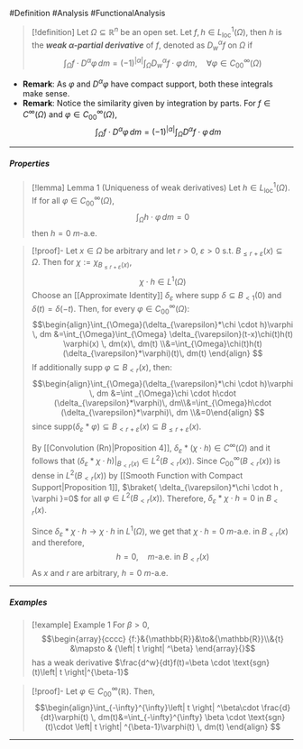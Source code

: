 #Definition #Analysis #FunctionalAnalysis 

> [!definition]
> Let $\Omega \subseteq \mathbb{R}^n$ be an open set. Let $f,h\in L^{1}_{\text{loc}}(\Omega)$, then $h$ is the ***weak $\alpha$-partial derivative*** of $f$, denoted as $D^\alpha_{w}f$ on $\Omega$ if $$\int_{\Omega}^{} f\cdot D^\alpha\varphi \, dm=(-1)^{\left| \alpha \right| }\int_{\Omega}^{}  D^\alpha_{w}f\cdot \varphi\, dm,\quad \forall\varphi\in C_{00}^\infty(\Omega)  $$
- **Remark**: As $\varphi$ and $D^\alpha\varphi$ have compact support, both these integrals make sense. 
- **Remark**: Notice the similarity given by integration by parts. For $f\in C^{\infty}(\Omega)$ and $\varphi\in C^{\infty}_{00}(\Omega)$, $$\int_{\Omega}^{} f\cdot D^\alpha\varphi \, dm=(-1)^{\left| \alpha \right| }\int_{\Omega}^{}  D^\alpha f\cdot \varphi\, dm $$
---
##### Properties
> [!lemma] Lemma 1 (Uniqueness of weak derivatives)
> Let $h\in L^1_{\text{loc}}(\Omega)$. If for all $\varphi\in C^{\infty}_{00}(\Omega)$, $$\int_{\Omega}^{} h\cdot \varphi\, dm =0$$then $h=0$ $m$-a.e.

> [!proof]-
> Let $x\in \Omega$ be arbitrary and let $r>0$, $\varepsilon>0$ s.t. $B_{\leq r+\varepsilon}(x)\subseteq\Omega$. Then for $\chi:=\chi_{B_{\leq r+\varepsilon}(x)}$, $$\chi \cdot h\in L^1(\Omega)$$
> Choose an [[Approximate Identity]] $\delta_{\varepsilon}$ where $\text{supp }\delta \subseteq B_{<1}(0)$ and $\delta(t)=\delta(-t)$. Then, for every $\varphi\in C_{00}^\infty(\Omega)$: $$\begin{align}\int_{\Omega}(\delta_{\varepsilon}*\chi \cdot h)\varphi  \, dm &=\int_{\Omega}\int_{\Omega} \delta_{\varepsilon}(t-x)\chi(t)h(t) \varphi(x)  \, dm(x)\, dm(t) \\&=\int_{\Omega}\chi(t)h(t)(\delta_{\varepsilon}*\varphi)(t)\, dm(t) \end{align} $$If additionally $\text{supp }\varphi \subseteq B_{< r}(x)$, then: $$\begin{align}\int_{\Omega}(\delta_{\varepsilon}*\chi \cdot h)\varphi \, dm &=\int _{\Omega}\chi \cdot h\cdot (\delta_{\varepsilon}*\varphi)\, dm\\&=\int_{\Omega}h\cdot (\delta_{\varepsilon}*\varphi)\, dm
> \\&=0\end{align} $$since $\text{supp}(\delta_{\varepsilon}*\varphi)\subseteq B_{<r+\varepsilon}(x)\subseteq B_{\leq r+\varepsilon}(x)$.
> 
> By [[Convolution (Rn)|Proposition 4]], $\delta_{\varepsilon}*(\chi \cdot h)\in C^{\infty}(\Omega)$ and it follows that $(\delta_{\varepsilon}*\chi \cdot h)|_{B_{<r}(x)}\in L^2(B_{<r}(x))$. Since $C_{00}^\infty(B_{<r}(x))$ is dense in $L^2(B_{<r}(x))$ by [[Smooth Function with Compact Support|Proposition 1]], $\braket{ \delta_{\varepsilon}*\chi \cdot h , \varphi }=0$ for all $\varphi\in L^2(B_{<r}(x))$. Therefore, $\delta_{\varepsilon}*\chi \cdot h=0$ in $B_{<r}(x)$. 
> 
> Since $\delta_{\varepsilon}*\chi \cdot h\to \chi \cdot h$ in $L^1(\Omega)$, we get that $\chi \cdot h=0$ $m$-a.e. in $B_{<r}(x)$ and therefore,$$ h=0,\quad m\text{-a.e. in }B_{<r}(x)$$As $x$ and $r$ are arbitrary, $h=0$ $m$-a.e.
---
##### Examples
> [!example] Example 1
> For $\beta>0$, $$\begin{array}{cccc} {f:}&{\mathbb{R}}&\to&{\mathbb{R}}\\&{t} &\mapsto & {\left| t \right| ^\beta} \end{array}{}$$has a weak derivative $\frac{d^w}{dt}f(t)=\beta \cdot \text{sgn}(t)\left| t \right|^{\beta-1}$

> [!proof]-
> Let $\varphi\in C_{00}^\infty(\mathbb{R})$. Then, $$\begin{align}\int_{-\infty}^{\infty}\left| t \right| ^\beta\cdot \frac{d}{dt}\varphi(t)  \, dm(t)&=\int_{-\infty}^{\infty} \beta \cdot \text{sgn}(t)\cdot \left| t \right| ^{\beta-1}\varphi(t) \, dm(t) \end{align} $$
---